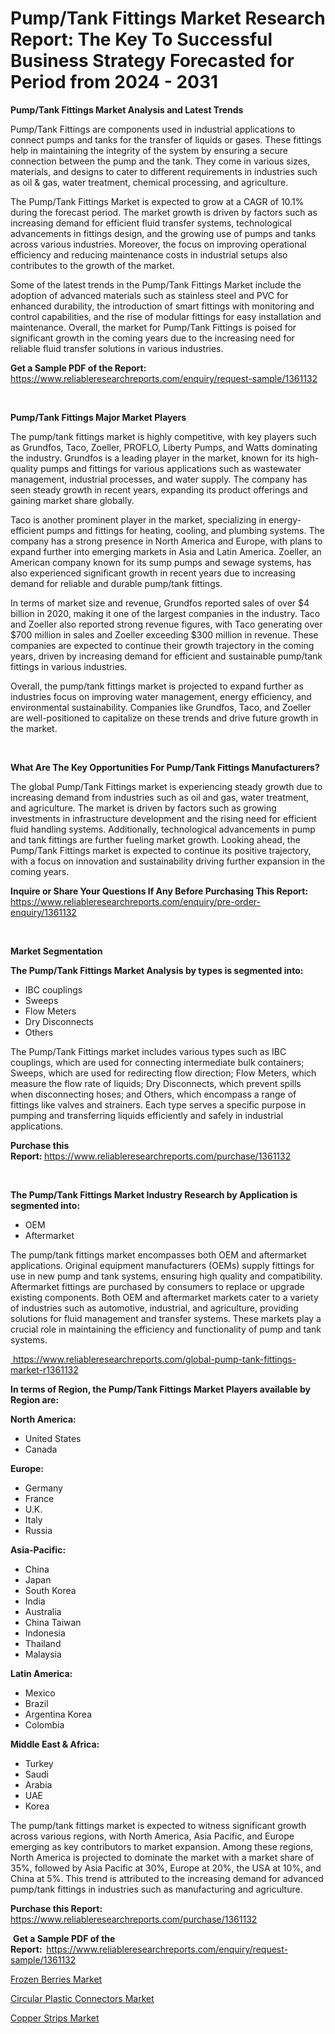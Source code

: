 <p><h1>Pump/Tank Fittings Market Research Report: The Key To Successful Business Strategy Forecasted for Period from 2024 - 2031</h1></p><p><strong>Pump/Tank Fittings Market Analysis and Latest Trends</strong></p>
<p><p>Pump/Tank Fittings are components used in industrial applications to connect pumps and tanks for the transfer of liquids or gases. These fittings help in maintaining the integrity of the system by ensuring a secure connection between the pump and the tank. They come in various sizes, materials, and designs to cater to different requirements in industries such as oil & gas, water treatment, chemical processing, and agriculture.</p><p>The Pump/Tank Fittings Market is expected to grow at a CAGR of 10.1% during the forecast period. The market growth is driven by factors such as increasing demand for efficient fluid transfer systems, technological advancements in fittings design, and the growing use of pumps and tanks across various industries. Moreover, the focus on improving operational efficiency and reducing maintenance costs in industrial setups also contributes to the growth of the market.</p><p>Some of the latest trends in the Pump/Tank Fittings Market include the adoption of advanced materials such as stainless steel and PVC for enhanced durability, the introduction of smart fittings with monitoring and control capabilities, and the rise of modular fittings for easy installation and maintenance. Overall, the market for Pump/Tank Fittings is poised for significant growth in the coming years due to the increasing need for reliable fluid transfer solutions in various industries.</p></p>
<p><strong>Get a Sample PDF of the Report:&nbsp;</strong> <a href="https://www.reliableresearchreports.com/enquiry/request-sample/1361132">https://www.reliableresearchreports.com/enquiry/request-sample/1361132</a></p>
<p>&nbsp;</p>
<p><strong>Pump/Tank Fittings Major Market Players</strong></p>
<p><p>The pump/tank fittings market is highly competitive, with key players such as Grundfos, Taco, Zoeller, PROFLO, Liberty Pumps, and Watts dominating the industry. Grundfos is a leading player in the market, known for its high-quality pumps and fittings for various applications such as wastewater management, industrial processes, and water supply. The company has seen steady growth in recent years, expanding its product offerings and gaining market share globally.</p><p>Taco is another prominent player in the market, specializing in energy-efficient pumps and fittings for heating, cooling, and plumbing systems. The company has a strong presence in North America and Europe, with plans to expand further into emerging markets in Asia and Latin America. Zoeller, an American company known for its sump pumps and sewage systems, has also experienced significant growth in recent years due to increasing demand for reliable and durable pump/tank fittings.</p><p>In terms of market size and revenue, Grundfos reported sales of over $4 billion in 2020, making it one of the largest companies in the industry. Taco and Zoeller also reported strong revenue figures, with Taco generating over $700 million in sales and Zoeller exceeding $300 million in revenue. These companies are expected to continue their growth trajectory in the coming years, driven by increasing demand for efficient and sustainable pump/tank fittings in various industries.</p><p>Overall, the pump/tank fittings market is projected to expand further as industries focus on improving water management, energy efficiency, and environmental sustainability. Companies like Grundfos, Taco, and Zoeller are well-positioned to capitalize on these trends and drive future growth in the market.</p></p>
<p>&nbsp;</p>
<p><strong>What Are The Key Opportunities For Pump/Tank Fittings Manufacturers?</strong></p>
<p><p>The global Pump/Tank Fittings market is experiencing steady growth due to increasing demand from industries such as oil and gas, water treatment, and agriculture. The market is driven by factors such as growing investments in infrastructure development and the rising need for efficient fluid handling systems. Additionally, technological advancements in pump and tank fittings are further fueling market growth. Looking ahead, the Pump/Tank Fittings market is expected to continue its positive trajectory, with a focus on innovation and sustainability driving further expansion in the coming years.</p></p>
<p><strong>Inquire or Share Your Questions If Any Before Purchasing This Report:</strong> <a href="https://www.reliableresearchreports.com/enquiry/pre-order-enquiry/1361132">https://www.reliableresearchreports.com/enquiry/pre-order-enquiry/1361132</a></p>
<p>&nbsp;</p>
<p><strong>Market Segmentation</strong></p>
<p><strong>The Pump/Tank Fittings Market Analysis by types is segmented into:</strong></p>
<p><ul><li>IBC couplings</li><li>Sweeps</li><li>Flow Meters</li><li>Dry Disconnects</li><li>Others</li></ul></p>
<p><p>The Pump/Tank Fittings market includes various types such as IBC couplings, which are used for connecting intermediate bulk containers; Sweeps, which are used for redirecting flow direction; Flow Meters, which measure the flow rate of liquids; Dry Disconnects, which prevent spills when disconnecting hoses; and Others, which encompass a range of fittings like valves and strainers. Each type serves a specific purpose in pumping and transferring liquids efficiently and safely in industrial applications.</p></p>
<p><strong>Purchase this Report:&nbsp;</strong><a href="https://www.reliableresearchreports.com/purchase/1361132">https://www.reliableresearchreports.com/purchase/1361132</a></p>
<p>&nbsp;</p>
<p><strong>The Pump/Tank Fittings Market Industry Research by Application is segmented into:</strong></p>
<p><ul><li>OEM</li><li>Aftermarket</li></ul></p>
<p><p>The pump/tank fittings market encompasses both OEM and aftermarket applications. Original equipment manufacturers (OEMs) supply fittings for use in new pump and tank systems, ensuring high quality and compatibility. Aftermarket fittings are purchased by consumers to replace or upgrade existing components. Both OEM and aftermarket markets cater to a variety of industries such as automotive, industrial, and agriculture, providing solutions for fluid management and transfer systems. These markets play a crucial role in maintaining the efficiency and functionality of pump and tank systems.</p></p>
<p><a href="https://www.reliableresearchreports.com/global-pump-tank-fittings-market-r1361132">&nbsp;https://www.reliableresearchreports.com/global-pump-tank-fittings-market-r1361132</a></p>
<p><strong>In terms of Region, the Pump/Tank Fittings Market Players available by Region are:</strong></p>
<p>
    <p> <strong> North America: </strong>
        <ul>
            <li>United States</li>
            <li>Canada</li>
        </ul>
        </p> 
    <p> <strong> Europe: </strong>
        <ul>
            <li>Germany</li>
            <li>France</li>
            <li>U.K.</li>
            <li>Italy</li>
            <li>Russia</li>
        </ul>
        </p> 
    <p> <strong> Asia-Pacific: </strong>
        <ul>
            <li>China</li>
            <li>Japan</li>
            <li>South Korea</li>
            <li>India</li>
            <li>Australia</li>
            <li>China Taiwan</li>
            <li>Indonesia</li>
            <li>Thailand</li>
            <li>Malaysia</li>
        </ul>
        </p> 
    <p> <strong> Latin America: </strong>
        <ul>
            <li>Mexico</li>
            <li>Brazil</li>
            <li>Argentina Korea</li>
            <li>Colombia</li>
        </ul>
        </p> 
    <p> <strong> Middle East & Africa: </strong>
        <ul>
            <li>Turkey</li>
            <li>Saudi</li>
            <li>Arabia</li>
            <li>UAE</li>
            <li>Korea</li>
        </ul>
    </p>
    </p>
<p><p>The pump/tank fittings market is expected to witness significant growth across various regions, with North America, Asia Pacific, and Europe emerging as key contributors to market expansion. Among these regions, North America is projected to dominate the market with a market share of 35%, followed by Asia Pacific at 30%, Europe at 20%, the USA at 10%, and China at 5%. This trend is attributed to the increasing demand for advanced pump/tank fittings in industries such as manufacturing and agriculture.</p></p>
<p><strong>Purchase this Report: </strong><a href="https://www.reliableresearchreports.com/purchase/1361132">https://www.reliableresearchreports.com/purchase/1361132</a></p>
<p>&nbsp;<strong>Get a Sample PDF of the Report:&nbsp;&nbsp;</strong><a href="https://www.reliableresearchreports.com/enquiry/request-sample/1361132">https://www.reliableresearchreports.com/enquiry/request-sample/1361132</a></p>
<p><strong></strong></p>
<p><p><a href="https://crocus-run-b5a.notion.site/Frozen-Berries-Market-Insight-Market-Trends-Growth-Forecasted-from-2024-TO-2031-14ddc39d2c4840ab98730da3bafc78c8">Frozen Berries Market</a></p><p><a href="https://gratis-rainforest-2ca.notion.site/Circular-Plastic-Connectors-Market-Size-Reveals-the-Best-Marketing-Channels-In-Global-Industry-ea04336dcdb34af1a1e616703d5679f0">Circular Plastic Connectors Market</a></p><p><a href="https://issuu.com/reportprime-2/docs/copper-strips-market-size-2030.pptx">Copper Strips Market</a></p></p>